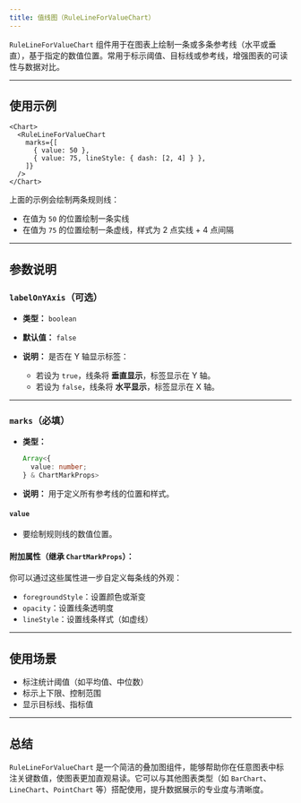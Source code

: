```yaml
---
title: 值线图（RuleLineForValueChart）
---
```

`RuleLineForValueChart` 组件用于在图表上绘制一条或多条参考线（水平或垂直），基于指定的数值位置。常用于标示阈值、目标线或参考线，增强图表的可读性与数据对比。

---

## 使用示例

```tsx
<Chart>
  <RuleLineForValueChart
    marks={[
      { value: 50 },
      { value: 75, lineStyle: { dash: [2, 4] } },
    ]}
  />
</Chart>
```

上面的示例会绘制两条规则线：

* 在值为 `50` 的位置绘制一条实线
* 在值为 `75` 的位置绘制一条虚线，样式为 2 点实线 + 4 点间隔

---

## 参数说明

### `labelOnYAxis`（可选）

* **类型：** `boolean`
* **默认值：** `false`
* **说明：**
  是否在 Y 轴显示标签：

  * 若设为 `true`，线条将 **垂直显示**，标签显示在 Y 轴。
  * 若设为 `false`，线条将 **水平显示**，标签显示在 X 轴。

---

### `marks`（必填）

* **类型：**

  ```ts
  Array<{
    value: number;
  } & ChartMarkProps>
  ```
* **说明：**
  用于定义所有参考线的位置和样式。

#### `value`

* 要绘制规则线的数值位置。

#### 附加属性（继承 `ChartMarkProps`）：

你可以通过这些属性进一步自定义每条线的外观：

* `foregroundStyle`：设置颜色或渐变
* `opacity`：设置线条透明度
* `lineStyle`：设置线条样式（如虚线）

---

## 使用场景

* 标注统计阈值（如平均值、中位数）
* 标示上下限、控制范围
* 显示目标线、指标值

---

## 总结

`RuleLineForValueChart` 是一个简洁的叠加图组件，能够帮助你在任意图表中标注关键数值，使图表更加直观易读。它可以与其他图表类型（如 `BarChart`、`LineChart`、`PointChart` 等）搭配使用，提升数据展示的专业度与清晰度。
